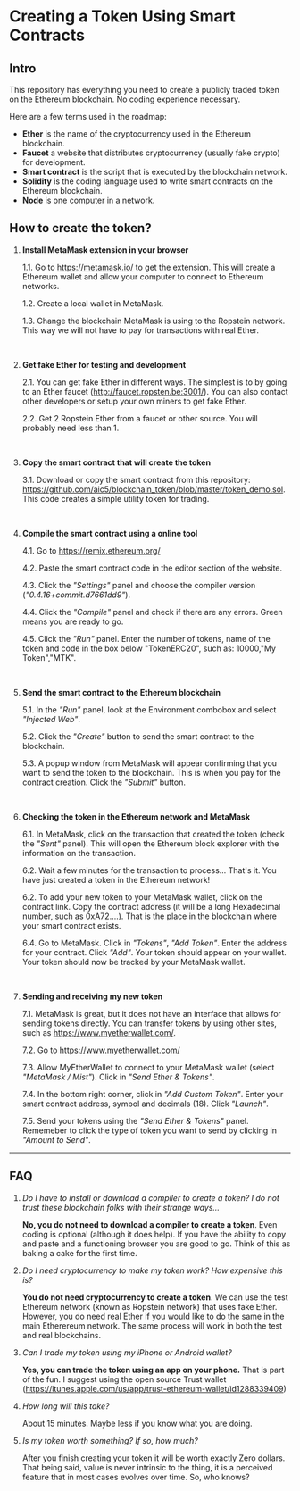 # Creating a Token Using Smart Contracts

## Intro
This repository has everything you need to create a publicly traded token on the Ethereum blockchain. No coding experience necessary. 

Here are a few terms used in the roadmap:
  * **Ether** is the name of the cryptocurrency used in the Ethereum blockchain.
  * **Faucet** a website that distributes cryptocurrency (usually fake crypto) for development.
  * **Smart contract** is the script that is executed by the blockchain network.
  * **Solidity** is the coding language used to write smart contracts on the Ethereum blockchain.
  * **Node** is one computer in a network.

## How to create the token?

1. **Install MetaMask extension in your browser**

    1.1. Go to https://metamask.io/ to get the extension. This will create a Ethereum wallet and allow your computer to connect to Ethereum networks.
    
    1.2. Create a local wallet in MetaMask.
    
    1.3. Change the blockchain MetaMask is using to the Ropstein network. This way we will not have to pay for transactions with real Ether. 
<br>   

2. **Get fake Ether for testing and development**

    2.1. You can get fake Ether in different ways. The simplest is to by going to an Ether faucet (http://faucet.ropsten.be:3001/). You can also contact other developers or setup your own miners to get fake Ether. 

    2.2. Get 2 Ropstein Ether from a faucet or other source. You will probably need less than 1.

<br>

3. **Copy the smart contract that will create the token** 

    3.1. Download or copy the smart contract from this repository: https://github.com/aic5/blockchain_token/blob/master/token_demo.sol. This code creates a simple utility token for trading. 
    
<br>

4. **Compile the smart contract using a online tool**

    4.1. Go to https://remix.ethereum.org/

    4.2. Paste the smart contract code in the editor section of the website.
  
    4.3. Click the *"Settings"* panel and choose the compiler version (*"0.4.16+commit.d7661dd9"*).
  
    4.4. Click the *"Compile"* panel and check if there are any errors. Green means you are ready to go.
  
    4.5. Click the *"Run"* panel. Enter the number of tokens, name of the token and code in the box below "TokenERC20", such as: 10000,"My Token","MTK".  
<br>

5. **Send the smart contract to the Ethereum blockchain**

    5.1. In the *"Run"* panel, look at the Environment combobox and select *"Injected Web"*.
    
    5.2. Click the *"Create"* button to send the smart contract to the blockchain. 
    
    5.3. A popup window from MetaMask will appear confirming that you want to send the token to the blockchain. This is when you pay for the contract creation. Click the *"Submit"* button.
<br>

6. **Checking the token in the Ethereum network and MetaMask**

    6.1. In MetaMask, click on the transaction that created the token (check the *"Sent"* panel). This will open the Ethereum block explorer with the information on the transaction.
    
    6.2. Wait a few minutes for the transaction to process... That's it. You have just created a token in the Ethereum network!

    6.2. To add your new token to your MetaMask wallet, click on the contract link. Copy the contract address (it will be a long Hexadecimal number, such as 0xA72....). That is the place in the blockchain where your smart contract exists.

    6.4. Go to MetaMask. Click in *"Tokens"*, *"Add Token"*. Enter the address for your contract. Click *"Add"*. Your token should appear on your wallet. Your token should now be tracked by your MetaMask wallet.

<br>

7. **Sending and receiving my new token**

    7.1. MetaMask is great, but it does not have an interface that allows for sending tokens directly. You can transfer tokens by using other sites, such as https://www.myetherwallet.com/.
    
    7.2. Go to https://www.myetherwallet.com/
    
    7.3. Allow MyEtherWallet to connect to your MetaMask wallet (select *"MetaMask / Mist"*). Click in *"Send Ether & Tokens"*.
    
    7.4. In the bottom right corner, click in *"Add Custom Token"*. Enter your smart contract address, symbol and decimals (18). Click *"Launch"*.
    
    7.5. Send your tokens using the *"Send Ether & Tokens"* panel. Rememeber to click the type of token you want to send by clicking in *"Amount to Send"*.
    

---

## FAQ
1. *Do I have to install or download a compiler to create a token? I do not trust these blockchain folks with their strange ways...* 

      **No, you do not need to download a compiler to create a token**. Even coding is optional (although it does help). If you have the ability to copy and paste and a functioning browser you are good to go. Think of this as baking a cake for the first time.

2. *Do I need cryptocurrency to make my token work? How expensive this is?*

      **You do not need cryptocurrency to create a token**. We can use the test Ethereum network (known as Ropstein network) that uses fake Ether. However, you do need real Ether if you would like to do the same in the main Etherereum network. The same process will work in both the test and real blockchains. 

3. *Can I trade my token using my iPhone or Android wallet?*

      **Yes, you can trade the token using an app on your phone.** That is part of the fun. I suggest using the open source Trust wallet (https://itunes.apple.com/us/app/trust-ethereum-wallet/id1288339409)

3. *How long will this take?*

      About 15 minutes. Maybe less if you know what you are doing.

4. *Is my token worth something? If so, how much?*
   
      After you finish creating your token it will be worth exactly Zero dollars. That being said, value is never intrinsic to the thing, it is a perceived feature that in most cases evolves over time. So, who knows?   





